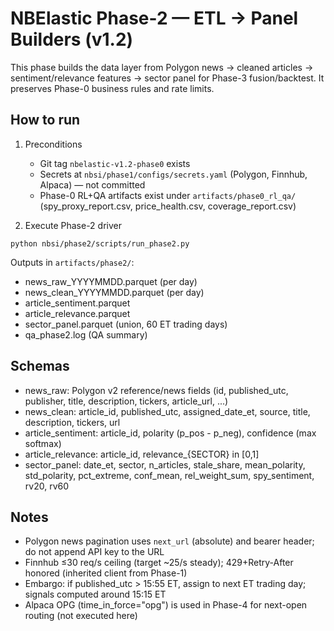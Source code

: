 # NBElastic Phase-2 — ETL → Panel Builders (v1.2)

This phase builds the data layer from Polygon news → cleaned articles → sentiment/relevance features → sector panel for Phase-3 fusion/backtest. It preserves Phase-0 business rules and rate limits.

## How to run

1. Preconditions
   - Git tag `nbelastic-v1.2-phase0` exists
   - Secrets at `nbsi/phase1/configs/secrets.yaml` (Polygon, Finnhub, Alpaca) — not committed
   - Phase-0 RL+QA artifacts exist under `artifacts/phase0_rl_qa/` (spy_proxy_report.csv, price_health.csv, coverage_report.csv)

2. Execute Phase-2 driver

```
python nbsi/phase2/scripts/run_phase2.py
```

Outputs in `artifacts/phase2/`:
- news_raw_YYYYMMDD.parquet (per day)
- news_clean_YYYYMMDD.parquet (per day)
- article_sentiment.parquet
- article_relevance.parquet
- sector_panel.parquet (union, 60 ET trading days)
- qa_phase2.log (QA summary)

## Schemas
- news_raw: Polygon v2 reference/news fields (id, published_utc, publisher, title, description, tickers, article_url, ...)
- news_clean: article_id, published_utc, assigned_date_et, source, title, description, tickers, url
- article_sentiment: article_id, polarity (p_pos - p_neg), confidence (max softmax)
- article_relevance: article_id, relevance_{SECTOR} in [0,1]
- sector_panel: date_et, sector, n_articles, stale_share, mean_polarity, std_polarity, pct_extreme, conf_mean, rel_weight_sum, spy_sentiment, rv20, rv60

## Notes
- Polygon news pagination uses `next_url` (absolute) and bearer header; do not append API key to the URL
- Finnhub ≤30 req/s ceiling (target ~25/s steady); 429+Retry-After honored (inherited client from Phase-1)
- Embargo: if published_utc > 15:55 ET, assign to next ET trading day; signals computed around 15:15 ET
- Alpaca OPG (time_in_force="opg") is used in Phase-4 for next-open routing (not executed here)

